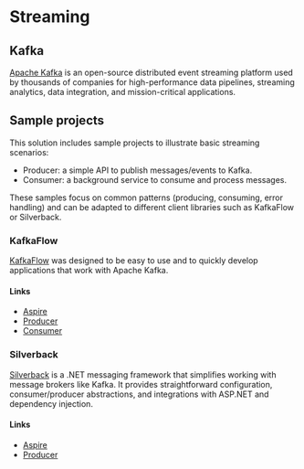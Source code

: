 # Streaming

## Kafka

[Apache Kafka](https://kafka.apache.org/) is an open-source distributed event streaming platform used by thousands of companies for high-performance data pipelines, streaming
analytics, data integration, and mission-critical applications.

## Sample projects

This solution includes sample projects to illustrate basic streaming scenarios:

- Producer: a simple API to publish messages/events to Kafka.
- Consumer: a background service to consume and process messages.

These samples focus on common patterns (producing, consuming, error handling) and can be adapted to different client libraries such as KafkaFlow or Silverback.

### KafkaFlow

[KafkaFlow](https://farfetch.github.io/kafkaflow/) was designed to be easy to use and to quickly develop applications that work with Apache Kafka.

#### Links

* [Aspire](http://localhost:18888/structuredlogs)
* [Producer](https://localhost:7149/scalar/v1)
* [Consumer](https://localhost:7244/kafkaflow/)

### Silverback

[Silverback](https://silverback-messaging.net/) is a .NET messaging framework that simplifies working with message brokers like Kafka. It provides straightforward configuration,
consumer/producer abstractions, and integrations with ASP.NET and dependency injection.

#### Links

* [Aspire](http://localhost:18888/structuredlogs)
* [Producer](https://localhost:7115/scalar/v1)